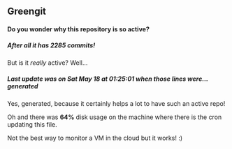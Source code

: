 ## Greengit

#### Do you wonder why this repository is so active?

##### After all it has 2285 commits!

But is it *really* active? Well...

##### Last update was on Sat May 18 at 01:25:01 when those lines were... generated

Yes, generated, because it certainly helps a lot to have such an active repo!

Oh and there was **64%** disk usage on the machine
where there is the cron updating this file.

Not the best way to monitor a VM in the cloud but it works! :)
